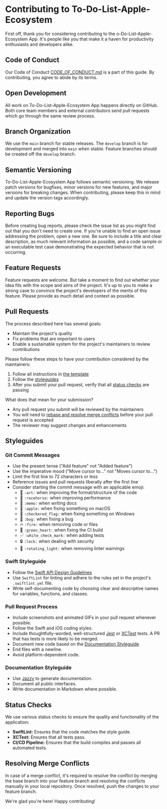 # Contributing to To-Do-List-Apple-Ecosystem 

First off, thank you for considering contributing to the o-Do-List-Apple-Ecosystem App. It's people like you that make it a haven for productivity enthusiasts and developers alike.

## Code of Conduct

Our Code of Conduct [CODE_OF_CONDUCT.md](./CODE_OF_CONDUCT.md) is a part of this guide. By contributing, you agree to abide by its terms.

## Open Development

All work on To-Do-List-Apple-Ecosystem App happens directly on GitHub. Both core team members and external contributors send pull requests which go through the same review process.

## Branch Organization

We use the `main` branch for stable releases. The `develop` branch is for development and merged into `main` when stable. Feature branches should be created off the `develop` branch.

## Semantic Versioning

To-Do-List-Apple-Ecosystem App follows semantic versioning. We release patch versions for bugfixes, minor versions for new features, and major versions for breaking changes. When contributing, please keep this in mind and update the version tags accordingly.

## Reporting Bugs

Before creating bug reports, please check the issue list as you might find out that you don't need to create one. If you're unable to find an open issue addressing the problem, open a new one. Be sure to include a title and clear description, as much relevant information as possible, and a code sample or an executable test case demonstrating the expected behavior that is not occurring.

## Feature Requests

Feature requests are welcome. But take a moment to find out whether your idea fits with the scope and aims of the project. It's up to you to make a strong case to convince the project's developers of the merits of this feature. Please provide as much detail and context as possible.

## Pull Requests

The process described here has several goals:

- Maintain the project's quality
- Fix problems that are important to users
- Enable a sustainable system for the project's maintainers to review contributions

Please follow these steps to have your contribution considered by the maintainers:

1. Follow all instructions in [the template](./pull_request_template.md)
2. Follow the [styleguides](#styleguides)
3. After you submit your pull request, verify that all [status checks](#status-checks) are passing

What does that mean for your submission?

- Any pull request you submit will be reviewed by the maintainers
- You will need to [rebase and resolve merge conflicts](#resolving-merge-conflicts) before your pull request is accepted
- The reviewer may suggest changes and enhancements

## Styleguides

### Git Commit Messages

- Use the present tense ("Add feature" not "Added feature")
- Use the imperative mood ("Move cursor to..." not "Moves cursor to...")
- Limit the first line to 72 characters or less
- Reference issues and pull requests liberally after the first line
- Consider starting the commit message with an applicable emoji:
    - :art: `:art:` when improving the format/structure of the code
    - :racehorse: `:racehorse:` when improving performance
    - :memo: `:memo:` when writing docs
    - :apple: `:apple:` when fixing something on macOS
    - :checkered_flag: `:checkered_flag:` when fixing something on Windows
    - :bug: `:bug:` when fixing a bug
    - :fire: `:fire:` when removing code or files
    - :green_heart: `:green_heart:` when fixing the CI build
    - :white_check_mark: `:white_check_mark:` when adding tests
    - :lock: `:lock:` when dealing with security
    - :rotating_light: `:rotating_light:` when removing linter warnings

### Swift Styleguide

- Follow the [Swift API Design Guidelines](https://swift.org/documentation/api-design-guidelines/)
- Use `SwiftLint` for linting and adhere to the rules set in the project's `.swiftlint.yml` file.
- Write self-documenting code by choosing clear and descriptive names for variables, functions, and classes.

### Pull Request Process

- Include screenshots and animated GIFs in your pull request whenever possible.
- Follow the Swift and iOS coding styles.
- Include thoughtfully-worded, well-structured [Jest](https://jestjs.io/) or [XCTest](https://developer.apple.com/documentation/xctest) tests. A PR that has tests is more likely to be merged.
- Document new code based on the [Documentation Styleguide](#documentation-styleguide)
- End files with a newline.
- Avoid platform-dependent code.

### Documentation Styleguide

- Use [Jazzy](https://github.com/realm/jazzy) to generate documentation.
- Document all public interfaces.
- Write documentation in Markdown where possible.

## Status Checks

We use various status checks to ensure the quality and functionality of the application:

- **SwiftLint:** Ensures that the code matches the style guide.
- **XCTest:** Ensures that all tests pass.
- **CI/CD Pipeline:** Ensures that the build compiles and passes all automated tests.

## Resolving Merge Conflicts

In case of a merge conflict, it's required to resolve the conflict by merging the base branch into your feature branch and resolving the conflicts manually in your local repository. Once resolved, push the changes to your feature branch.


We're glad you're here! Happy contributing!
